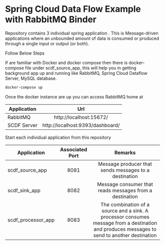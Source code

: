 # Spring Cloud Data Flow Example with RabbitMQ Binder

Repository contains 3 individual spring application . This is Message-driven applications where an unbounded amount of data is consumed or produced through a single input or output (or both).

Follow Below Steps

If are familiar with Docker and docker compose then there is docker-compose file under scdf_source_app, this will help you in getting background app up and running like RabbitMQ, Spring Cloud Dataflow Server, MySQL database.
```bash
docker-compose up
```
Once the docker instance are up you can access RabbitMQ home at

| Application   | Url           |
| ------------- |:-------------:|
| RabbitMQ     | http://localhost:15672/ |
| SCDF Server     | http://localhost:9393/dashboard/ |

Start each individual application from this repository 

| Application   | Associated Port   | Remarks |
| ------------- |:-------------:| :-------------:|
| scdf_source_app   | 8081 | Message producer that sends messages to a destination |
| scdf_sink_app     | 8082 | Message consumer that reads messages from a destination |
| scdf_processor_app  | 8083 | The combination of a source and a sink. A processor consumes message from a destination and produces messages to send to another destination |


